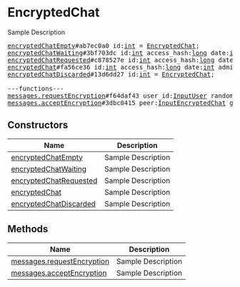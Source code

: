 # EncryptedChat

Sample Description

<pre>
<a href="../constructor/encryptedChatEmpty">encryptedChatEmpty</a>#ab7ec0a0 id:<a href="../type/int.md">int</a> = <a href="../type/EncryptedChat.md">EncryptedChat</a>;
<a href="../constructor/encryptedChatWaiting">encryptedChatWaiting</a>#3bf703dc id:<a href="../type/int.md">int</a> access_hash:<a href="../type/long.md">long</a> date:<a href="../type/int.md">int</a> admin_id:<a href="../type/int.md">int</a> participant_id:<a href="../type/int.md">int</a> = <a href="../type/EncryptedChat.md">EncryptedChat</a>;
<a href="../constructor/encryptedChatRequested">encryptedChatRequested</a>#c878527e id:<a href="../type/int.md">int</a> access_hash:<a href="../type/long.md">long</a> date:<a href="../type/int.md">int</a> admin_id:<a href="../type/int.md">int</a> participant_id:<a href="../type/int.md">int</a> g_a:<a href="../type/bytes.md">bytes</a> = <a href="../type/EncryptedChat.md">EncryptedChat</a>;
<a href="../constructor/encryptedChat">encryptedChat</a>#fa56ce36 id:<a href="../type/int.md">int</a> access_hash:<a href="../type/long.md">long</a> date:<a href="../type/int.md">int</a> admin_id:<a href="../type/int.md">int</a> participant_id:<a href="../type/int.md">int</a> g_a_or_b:<a href="../type/bytes.md">bytes</a> key_fingerprint:<a href="../type/long.md">long</a> = <a href="../type/EncryptedChat.md">EncryptedChat</a>;
<a href="../constructor/encryptedChatDiscarded">encryptedChatDiscarded</a>#13d6dd27 id:<a href="../type/int.md">int</a> = <a href="../type/EncryptedChat.md">EncryptedChat</a>;

---functions---
<a href="../method/messages.requestEncryption">messages.requestEncryption</a>#f64daf43 user_id:<a href="../type/InputUser.md">InputUser</a> random_id:<a href="../type/int.md">int</a> g_a:<a href="../type/bytes.md">bytes</a> = <a href="../type/EncryptedChat.md">EncryptedChat</a>;
<a href="../method/messages.acceptEncryption">messages.acceptEncryption</a>#3dbc0415 peer:<a href="../type/InputEncryptedChat.md">InputEncryptedChat</a> g_b:<a href="../type/bytes.md">bytes</a> key_fingerprint:<a href="../type/long.md">long</a> = <a href="../type/EncryptedChat.md">EncryptedChat</a>;
</pre>

## Constructors

| Name | Description |
|------|-------------|
| [encryptedChatEmpty](../constructor/encryptedChatEmpty.md) | Sample Description |
| [encryptedChatWaiting](../constructor/encryptedChatWaiting.md) | Sample Description |
| [encryptedChatRequested](../constructor/encryptedChatRequested.md) | Sample Description |
| [encryptedChat](../constructor/encryptedChat.md) | Sample Description |
| [encryptedChatDiscarded](../constructor/encryptedChatDiscarded.md) | Sample Description |

## Methods

| Name | Description |
|------|-------------|
| [messages.requestEncryption](../method/messages.requestEncryption.md) | Sample Description |
| [messages.acceptEncryption](../method/messages.acceptEncryption.md) | Sample Description |

